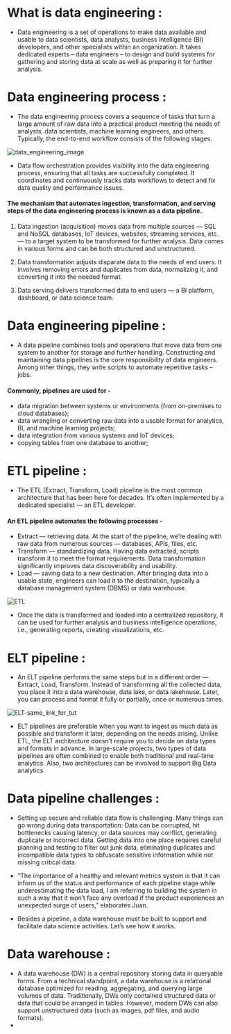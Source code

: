 # What is data engineering :
- Data engineering is a set of operations to make data available and usable to data scientists, data analysts, business intelligence (BI) developers, and other specialists within an organization. It takes dedicated experts – data engineers – to design and build systems for gathering and storing data at scale as well as preparing it for further analysis.

# Data engineering process :
- The data engineering process covers a sequence of tasks that turn a large amount of raw data into a practical product meeting the needs of analysts, data scientists, machine learning engineers, and others. Typically, the end-to-end workflow consists of the following stages.
  
![data_engineering_image](https://www.altexsoft.com/static/blog-post/2023/11/41981453-7655-4463-9c06-cb6e80b69d04.webp)

- Data flow orchestration provides visibility into the data engineering process, ensuring that all tasks are successfully completed. It coordinates and continuously tracks data workflows to detect and fix data quality and performance issues.
#### The mechanism that automates ingestion, transformation, and serving steps of the data engineering process is known as a data pipeline.

  1. Data ingestion (acquisition) moves data from multiple sources — SQL and NoSQL databases, IoT devices, websites, streaming services, etc. — to a target system to be transformed for further analysis. Data comes in various forms and can be both structured and unstructured.
 
  2. Data transformation adjusts disparate data to the needs of end users. It involves removing errors and duplicates from data, normalizing it, and converting it into the needed format.
 
  3. Data serving delivers transformed data to end users — a BI platform, dashboard, or data science team.

# Data engineering pipeline :
- A data pipeline combines tools and operations that move data from one system to another for storage and further handling. Constructing and maintaining data pipelines is the core responsibility of data engineers. Among other things, they write scripts to automate repetitive tasks – jobs.

#### Commonly, pipelines are used for -
- data migration between systems or environments (from on-premises to cloud databases);
- data wrangling or converting raw data into a usable format for analytics, BI, and machine learning projects;
- data integration from various systems and IoT devices;
- copying tables from one database to another;

# ETL pipeline :
- The ETL (Extract, Transform, Load) pipeline is the most common architecture that has been here for decades. It’s often implemented by a dedicated specialist — an ETL developer.

#### An ETL pipeline automates the following processes -
- Extract — retrieving data. At the start of the pipeline, we’re dealing with raw data from numerous sources — databases, APIs, files, etc.
- Transform — standardizing data. Having data extracted, scripts transform it to meet the format requirements. Data transformation significantly improves data discoverability and usability.
- Load — saving data to a new destination. After bringing data into a usable state, engineers can load it to the destination, typically a database management system (DBMS) or data warehouse.

![ETL](https://www.altexsoft.com/static/blog-post/2023/11/40a0c1cd-df12-49e1-ac51-2926e80479e1.webp)

- Once the data is transformed and loaded into a centralized repository, it can be used for further analysis and business intelligence operations, i.e., generating reports, creating visualizations, etc.

# ELT pipeline :
- An ELT pipeline performs the same steps but in a different order — Extract, Load, Transform. Instead of transforming all the collected data, you place it into a data warehouse, data lake, or data lakehouse. Later, you can process and format it fully or partially, once or numerous times.

![ELT-same_link_for_tut](https://www.altexsoft.com/static/blog-post/2023/11/e7fd2a33-62fd-4288-8d94-b7deba95be02.webp)

- ELT pipelines are preferable when you want to ingest as much data as possible and transform it later, depending on the needs arising. Unlike ETL, the ELT architecture doesn’t require you to decide on data types and formats in advance. In large-scale projects, two types of data pipelines are often combined to enable both traditional and real-time analytics. Also, two architectures can be involved to support Big Data analytics.

# Data pipeline challenges :
- Setting up secure and reliable data flow is challenging. Many things can go wrong during data transportation: Data can be corrupted, hit bottlenecks causing latency, or data sources may conflict, generating duplicate or incorrect data. Getting data into one place requires careful planning and testing to filter out junk data, eliminating duplicates and incompatible data types to obfuscate sensitive information while not missing critical data.

- “The importance of a healthy and relevant metrics system is that it can inform us of the status and performance of each pipeline stage while underestimating the data load, I am referring to building the system in such a way that it won’t face any overload if the product experiences an unexpected surge of users,” elaborates Juan.
- Besides a pipeline, a data warehouse must be built to support and facilitate data science activities. Let’s see how it works.

# Data warehouse :
- A data warehouse (DW) is a central repository storing data in queryable forms. From a technical standpoint, a data warehouse is a relational database optimized for reading, aggregating, and querying large volumes of data. Traditionally, DWs only contained structured data or data that could be arranged in tables. However, modern DWs can also support unstructured data (such as images, pdf files, and audio formats).
- 

















